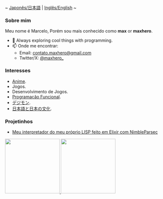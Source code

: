 ~ [Japonês/日本語](./README-JP.MD) | [Inglês/English](./README.md) ~

### Sobre mim
Meu nome é Marcelo, Porém sou mais conhecido como **max** or **maxhero**.

- 🔭 Always exploring cool things with programming.
- 📫 Onde me encontrar:
  - Email: [contato.maxhero@gmail.com](mailto:contato.maxhero@gmail.com)
  - Twitter/X: [@maxhero_](http://www.twitter.com/maxhero_)

### Interesses
 - [Anime](https://anilist.co/user/maxhero/).
 - Jogos.
 - Desenvolvimento de Jogos.
 - [Programação Funcional](https://en.wikipedia.org/wiki/Functional_programming).
 - [デジモン](## "Digimon").
 - [日本語と日本の文化](## "Japanese Language + Japanese Culture").

### Projetinhos
 - [Meu interpretador do meu próprio LISP feito em Elixir com NimbleParsec](https://gist.github.com/themaxhero/1235fa762d5f4d0548ad743f2881a2fa)


<div>
  <a href="https://github.com/themaxhero">
  <img height="180em" src="https://github-readme-stats.vercel.app/api/top-langs/?username=themaxhero&layout=compact&langs_count=7&theme=monokai"/>
  <img height="180em" src="https://github-readme-stats.vercel.app/api?username=themaxhero&show_icons=true&theme=monokai&include_all_commits=true&count_private=true"/>
</div>

